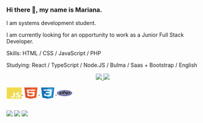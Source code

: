 ### Hi there 👋, my name is Mariana.

I am systems development student. 

I am currently looking for an opportunity to work as a Junior Full Stack Developer.

Skills: HTML / CSS / JavaScript / PHP

Studying: React / TypeScript / Node.JS / Bulma / Saas + Bootstrap / English

<div align="center">
  <a href="https://github.com/MarianaArruda">
  <img height="180em" src="https://github-readme-stats.vercel.app/api?username=MarianaArruda&show_icons=true&theme=transparent"/>
  <img height="180em" src="https://github-readme-stats.vercel.app/api/top-langs/?username=MarianaArruda&layout=compact&langs_count=7&theme=dracula"/>
</div>
<div style="display: inline_block"><br>
  <img align="center" alt="Mari-Js" height="30" width="40" src="https://raw.githubusercontent.com/devicons/devicon/master/icons/javascript/javascript-plain.svg">
  <img align="center" alt="Mari-HTML" height="30" width="40" src="https://raw.githubusercontent.com/devicons/devicon/master/icons/html5/html5-original.svg">
  <img align="center" alt="Mari-CSS" height="30" width="40" src="https://raw.githubusercontent.com/devicons/devicon/master/icons/css3/css3-original.svg">
  <img align="center" alt="Mari-CSS" height="30" width="40" src="https://raw.githubusercontent.com/devicons/devicon/master/icons/php/php-original.svg">
</div>

  ##
  <div> 
  <a href="https://instagram.com/arrudmariana" target="_blank"><img src="https://img.shields.io/badge/-Instagram-%23E4405F?style=for-the-badge&logo=instagram&logoColor=white" target="_blank"></a>
  <a href = "mailto:marianaelly0@gmail.com"><img src="https://img.shields.io/badge/-Gmail-%23333?style=for-the-badge&logo=gmail&logoColor=white" target="_blank"></a>
  <a href="https://www.linkedin.com/in/mariana-arruda-532aa81b0/" target="_blank"><img src="https://img.shields.io/badge/-LinkedIn-%230077B5?style=for-the-badge&logo=linkedin&logoColor=white" target="_blank"></a> 
 
</div>
